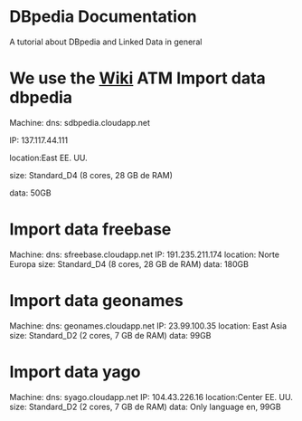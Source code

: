 DBpedia Documentation
================

A tutorial about DBpedia and Linked Data in general

We use the [Wiki](https://github.com/dbpedia/dbpedia-documentation/wiki) ATM
Import data dbpedia
================
Machine: 
dns: sdbpedia.cloudapp.net

IP: 137.117.44.111

location:East EE. UU.

size: Standard_D4 (8 cores, 28 GB de RAM)

data: 50GB

Import data freebase
================
Machine: 
dns: sfreebase.cloudapp.net
IP: 191.235.211.174
location: Norte Europa
size: Standard_D4 (8 cores, 28 GB de RAM)
data: 180GB

Import data geonames
================
Machine: 
dns: geonames.cloudapp.net
IP: 23.99.100.35
location: East Asia
size: Standard_D2 (2 cores, 7 GB de RAM)
data: 99GB

Import data yago
================
Machine: 
dns: syago.cloudapp.net
IP: 104.43.226.16
location:Center EE. UU.
size: Standard_D2 (2 cores, 7 GB de RAM)
data: Only language en, 99GB

